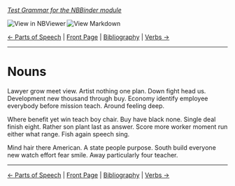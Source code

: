 <!--HEADER-->
[*Test Grammar for the NBBinder module*](https://github.com/rmsrosa/nbbinder)

<!--BADGES-->
<a href="https://nbviewer.jupyter.org/github/rmsrosa/nbbinder/blob/master/tests/nb_builds/nb_alice/04.01-Nouns.ipynb"><img align="left" src="https://img.shields.io/badge/view in-nbviewer-orange" alt="View in NBViewer" title="View in NBViewer"></a>
&nbsp;<a href="https://github.com/rmsrosa/nbbinder/blob/master/tests/nb_builds/nb_grammar_md/04.01-Nouns.md"><img align="left" src="https://img.shields.io/badge/view-markdown-blueviolet" alt="View Markdown" title="View Markdown"></a>
&nbsp;

<!--NAVIGATOR-->
[<- Parts of Speech](04.00-Parts_of_Speech.md) | [Front Page](00.00-Front_Page.md) | [Bibliography](BB.00-Bibliography.md) | [Verbs ->](04.02-Verbs.md)

---


# Nouns

Lawyer grow meet view. Artist nothing one plan. Down fight head us. Development new thousand through buy.
Economy identify employee everybody before mission teach. Around feeling deep.

Where benefit yet win teach boy chair. Buy have black none. Single deal finish eight. Rather son plant last as answer.
Score more worker moment run either what range. Fish again speech sing.

Mind hair there American. A state people purpose. South build everyone new watch effort fear smile. Away particularly four teacher.

<!--NAVIGATOR-->

---
[<- Parts of Speech](04.00-Parts_of_Speech.md) | [Front Page](00.00-Front_Page.md) | [Bibliography](BB.00-Bibliography.md) | [Verbs ->](04.02-Verbs.md)
